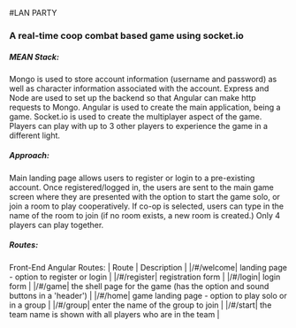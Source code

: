 #LAN PARTY

### A real-time coop combat based game using socket.io

##### MEAN Stack:
Mongo is used to store account information (username and password) as well as character information associated with the account.
Express and Node are used to set up the backend so that Angular can make http requests to Mongo.
Angular is used to create the main application, being a game.
Socket.io is used to create the multiplayer aspect of the game. Players can play with up to 3 other players to experience the game in a different light.

##### Approach:
Main landing page allows users to register or login to a pre-existing account.
Once registered/logged in, the users are sent to the main game screen where they are presented with the option to start the game solo, or join a room to play cooperatively.
	If co-op is selected, users can type in the name of the room to join (if no room exists, a new room is created.) Only 4 players can play together.

##### Routes: 
Front-End Angular Routes:
| Route | Description |
|/#/welcome| landing page - option to register or login |
|/#/register| registration form |
|/#/login| login form |
|/#/game| the shell page for the game (has the option and sound buttons in a 'header') |
|/#/home| game landing page - option to play solo or in a group |
|/#/group| enter the name of the group to join |
|/#/start| the team name is shown with all players who are in the team |